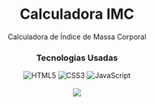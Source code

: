 
<div align="center">
   <h1>Calculadora IMC</h1>
    <p>Calculadora de Índice de Massa Corporal</p>
    <h3>Tecnologias Usadas</h3>
</div>

<div align="center">
    <img aling="center" alt="HTML5" src="https://img.shields.io/badge/HTML5-E34F26?style=for-the-badge&logo=html5&logoColor=white" />
    <img aling="center" alt="CSS3" src="https://img.shields.io/badge/CSS3-1572B6?style=for-the-badge&logo=css3&logoColor=white" />
    <img aling="center" alt="JavaScript" src="https://img.shields.io/badge/JavaScript-F7DF1E?style=for-the-badge&logo=javascript&logoColor=black" />
</div>
</br>
<div align="center">
  <img = src="https://user-images.githubusercontent.com/98432757/190013168-bab74d4c-d835-4731-ac87-21b805ad8fae.PNG">
</div>
